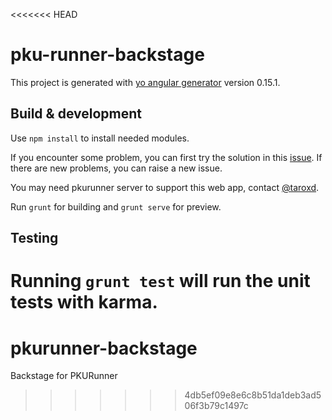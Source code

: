 <<<<<<< HEAD
# pku-runner-backstage

This project is generated with [yo angular generator](https://github.com/yeoman/generator-angular)
version 0.15.1.

## Build & development

Use `npm install` to install needed modules.

If you encounter some problem, you can first try the solution in this [issue](https://github.com/cnmozzie/pku-runner-backstage/issues/3). If there are new problems, you can raise a new issue.

You may need pkurunner server to support this web app, contact [@taroxd](https://github.com/taroxd).

Run `grunt` for building and `grunt serve` for preview.

## Testing

Running `grunt test` will run the unit tests with karma.
=======
# pkurunner-backstage
Backstage for PKURunner
>>>>>>> 4db5ef09e8e6c8b51da1deb3ad506f3b79c1497c
